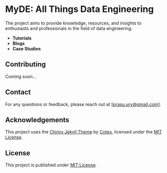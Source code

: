 # MyDE: All Things Data Engineering

The project aims to provide knowledge, resources, and insights to enthusiasts and professionals in the field of data engineering.

- **Tutorials**
- **Blogs**
- **Case Studies**

## Contributing

Coming soon...

## Contact

For any questions or feedback, please reach out at [prasu.urv@gmail.com].

## Acknowledgements

This project uses the [Chirpy Jekyll Theme](https://github.com/cotes2020/jekyll-theme-chirpy) by [Cotes](https://github.com/cotes2020), licensed under the [MIT License](https://github.com/cotes2020/jekyll-theme-chirpy/blob/master/LICENSE).

## License

This project is published under [MIT License](./LICENSE).
